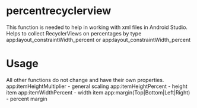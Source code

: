 # percentrecyclerview

This function is needed to help in working with xml files in Android Studio. Helps to collect RecyclerViews on percentages by type app:layout_constraintWidth_percent or app:layout_constraintWidth_percent

# Usage

All other functions do not change and have their own properties.
app:itemHeightMultiplier - general scaling
app:itemHeightPercent - height item
app:itemWidthPercent - width item
app:margin(Top|Bottom|Left|Right) - percent margin
